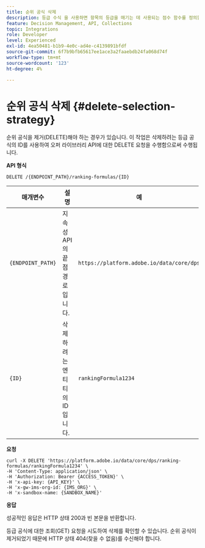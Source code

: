 ```yaml
---
title: 순위 공식 삭제
description: 등급 수식 을 사용하면 항목의 등급을 매기는 데 사용되는 점수 함수를 정의할 수 있습니다.
feature: Decision Management, API, Collections
topic: Integrations
role: Developer
level: Experienced
exl-id: 4ea50481-b1b9-4e0c-ad4e-c4139891bfdf
source-git-commit: 6f7b9bfb65617ee1ace3a2faaebdb24fa068d74f
workflow-type: tm+mt
source-wordcount: '123'
ht-degree: 4%

---
```


# 순위 공식 삭제 {#delete-selection-strategy}

순위 공식을 제거(DELETE)해야 하는 경우가 있습니다. 이 작업은 삭제하려는 등급 공식의 ID를 사용하여 오퍼 라이브러리 API에 대한 DELETE 요청을 수행함으로써 수행됩니다.

**API 형식**

```http
DELETE /{ENDPOINT_PATH}/ranking-formulas/{ID}
```

| 매개변수 | 설명 | 예 |
| --------- | ----------- | ------- |
| `{ENDPOINT_PATH}` | 지속성 API의 끝점 경로입니다. | `https://platform.adobe.io/data/core/dps` |
| `{ID}` | 삭제하려는 엔티티의 ID입니다. | `rankingFormula1234` |

**요청**

```shell
curl -X DELETE 'https://platform.adobe.io/data/core/dps/ranking-formulas/rankingFormula1234' \
-H 'Content-Type: application/json' \
-H 'Authorization: Bearer {ACCESS_TOKEN}' \
-H 'x-api-key: {API_KEY}' \
-H 'x-gw-ims-org-id: {IMS_ORG}' \
-H 'x-sandbox-name: {SANDBOX_NAME}'
```

**응답**

성공적인 응답은 HTTP 상태 200과 빈 본문을 반환합니다.

등급 공식에 대한 조회(GET) 요청을 시도하여 삭제를 확인할 수 있습니다. 순위 공식이 제거되었기 때문에 HTTP 상태 404(찾을 수 없음)를 수신해야 합니다.
